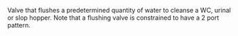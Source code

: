 Valve that flushes a predetermined quantity of water to cleanse a WC, urinal or slop hopper.
Note that a flushing valve is constrained to have a 2 port  pattern.
